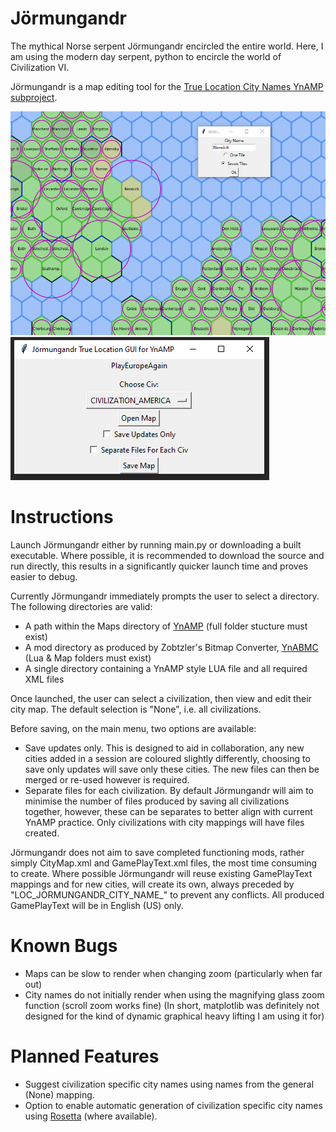 # Jörmungandr
The mythical Norse serpent Jörmungandr encircled the entire world. Here, I am using the modern day serpent, python to encircle the world of Civilization VI.

Jörmungandr is a map editing tool for the [True Location City Names YnAMP subproject](https://forums.civfanatics.com/threads/ynamp-sub-project-true-location-corresponding-city-names.605960/).

![Jormungandr Example](screenshots/Jormungandr_eg.PNG?raw=true "Jormungandr Example")
![Jormungandr Menu](screenshots/Jormungandr_menu_v1.PNG?raw=true "Jormungandr Menu")

# Instructions
Launch Jörmungandr either by running main.py or downloading a built executable. Where possible, it is recommended to download the source and run directly, this results in a significantly quicker launch time and proves easier to debug.

Currently Jörmungandr immediately prompts the user to select a directory. The following directories are valid:
- A path within the Maps directory of [YnAMP](https://github.com/Gedemon/Civ6-YnAMP/tree/master/Maps) (full folder stucture must exist)
- A mod directory as produced by Zobtzler's Bitmap Converter, [YnABMC](https://github.com/Zobtzler/YnABMC) (Lua & Map folders must exist)
- A single directory containing a YnAMP style LUA file and all required XML files

Once launched, the user can select a civilization, then view and edit their city map. The default selection is "None", i.e. all civilizations.

Before saving, on the main menu, two options are available:
- Save updates only. This is designed to aid in collaboration, any new cities added in a session are coloured slightly differently, choosing to save only updates will save only these cities. The new files can then be merged or re-used however is required.
- Separate files for each civilization. By default Jörmungandr will aim to minimise the number of files produced by saving all civilizations together, however, these can be separates to better align with current YnAMP practice. Only civilizations with city mappings will have files created.

Jörmungandr does not aim to save completed functioning mods, rather simply CityMap.xml and GamePlayText.xml files, the most time consuming to create. Where possible Jörmungandr will reuse existing GamePlayText mappings and for new cities, will create its own, always preceded by "LOC_JORMUNGANDR_CITY_NAME_" to prevent any conflicts. All produced GamePlayText will be in English (US) only.

# Known Bugs
- Maps can be slow to render when changing zoom (particularly when far out)
- City names do not initially render when using the magnifying glass zoom function (scroll zoom works fine)
(In short, matplotlib was definitely not designed for the kind of dynamic graphical heavy lifting I am using it for)

# Planned Features
- Suggest civilization specific city names using names from the general (None) mapping.
- Option to enable automatic generation of civilization specific city names using [Rosetta](https://forums.civfanatics.com/threads/rosetta-dynamic-city-names.623102/) (where available).

